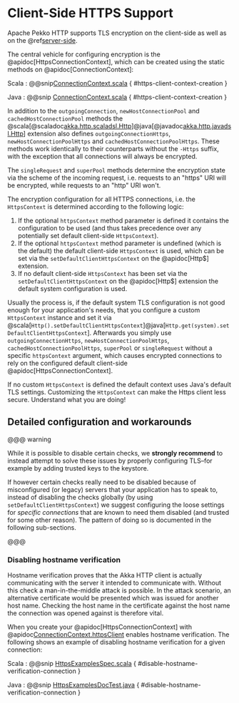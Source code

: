 # Client-Side HTTPS Support

Apache Pekko HTTP supports TLS encryption on the client-side as well as on the @ref[server-side](../server-side/server-https-support.md).

The central vehicle for configuring encryption is the @apidoc[HttpsConnectionContext], which can be created using
the static methods on @apidoc[ConnectionContext]:

Scala
:  @@snip[ConnectionContext.scala](/pekko-http-core/src/main/scala/akka/http/scaladsl/ConnectionContext.scala) { #https-client-context-creation }

Java
:  @@snip [ConnectionContext.scala](/pekko-http-core/src/main/scala/akka/http/javadsl/ConnectionContext.scala) { #https-client-context-creation }

In addition to the `outgoingConnection`, `newHostConnectionPool` and `cachedHostConnectionPool` methods the
@scala[@scaladoc[akka.http.scaladsl.Http](akka.http.scaladsl.Http$)]@java[@javadoc[akka.http.javadsl.Http](akka.http.javadsl.Http)]
extension also defines `outgoingConnectionHttps`, `newHostConnectionPoolHttps` and
`cachedHostConnectionPoolHttps`. These methods work identically to their counterparts without the `-Https` suffix,
with the exception that all connections will always be encrypted.

The `singleRequest` and `superPool` methods determine the encryption state via the scheme of the incoming request,
i.e. requests to an "https" URI will be encrypted, while requests to an "http" URI won't.

The encryption configuration for all HTTPS connections, i.e. the `HttpsContext` is determined according to the
following logic:

 1. If the optional `httpsContext` method parameter is defined it contains the configuration to be used (and thus
takes precedence over any potentially set default client-side `HttpsContext`).
 2. If the optional `httpsContext` method parameter is undefined (which is the default) the default client-side
`HttpsContext` is used, which can be set via the `setDefaultClientHttpsContext` on the @apidoc[Http$] extension.
 3. If no default client-side `HttpsContext` has been set via the `setDefaultClientHttpsContext` on the @apidoc[Http$]
extension the default system configuration is used.

Usually the process is, if the default system TLS configuration is not good enough for your application's needs,
that you configure a custom `HttpsContext` instance and set it via
@scala[`Http().setDefaultClientHttpsContext`]@java[`Http.get(system).setDefaultClientHttpsContext`].
Afterwards you simply use `outgoingConnectionHttps`, `newHostConnectionPoolHttps`, `cachedHostConnectionPoolHttps`,
`superPool` or `singleRequest` without a specific `httpsContext` argument, which causes encrypted connections
to rely on the configured default client-side @apidoc[HttpsConnectionContext].

If no custom `HttpsContext` is defined the default context uses Java's default TLS settings. Customizing the
`HttpsContext` can make the Https client less secure. Understand what you are doing!

## Detailed configuration and workarounds

@@@ warning

While it is possible to disable certain checks, we **strongly recommend**
to instead attempt to solve these issues by properly configuring TLS–for example by adding trusted keys to the keystore.

If however certain checks really need to be disabled because of misconfigured (or legacy) servers that your
application has to speak to, instead of disabling the checks globally (by using `setDefaultClientHttpsContext`) we suggest
configuring the loose settings for *specific connections* that are known to need them disabled (and trusted for some other reason).
The pattern of doing so is documented in the following sub-sections.

@@@

### Disabling hostname verification

Hostname verification proves that the Akka HTTP client is actually communicating with the server it intended to
communicate with. Without this check a man-in-the-middle attack is possible. In the attack scenario, an alternative
certificate would be presented which was issued for another host name. Checking the host name in the certificate
against the host name the connection was opened against is therefore vital.

When you create your @apidoc[HttpsConnectionContext] with @apidoc[ConnectionContext.httpsClient](ConnectionContext) enables hostname verification. The following shows an example of disabling hostname verification for a given connection:

Scala
:  @@snip [HttpsExamplesSpec.scala](/docs/src/test/scala/docs/http/scaladsl/HttpsExamplesSpec.scala) { #disable-hostname-verification-connection }

Java
:  @@snip [HttpsExamplesDocTest.java](/docs/src/test/java/docs/http/javadsl/HttpsExamplesDocTest.java) { #disable-hostname-verification-connection }
